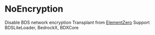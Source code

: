# NoEncryption
Disable BDS network encryption
Transplant from [ElementZero](https://github.com/Element-0/ElementZero/blob/core/BuiltinMods/NoEncryption/dllmain.cpp)
Support BDSLiteLoader, BedrockX, BDXCore